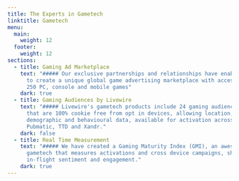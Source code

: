 ```yaml
---
title: The Experts in Gametech
linktitle: Gametech
menu:
  main:
    weight: 12
  footer:
    weight: 12
sections:
  - title: Gaming Ad Marketplace
    text: "##### Our exclusive partnerships and relationships have enabled Livewire
      to create a unique global game advertising marketplace with access to over
      250 PC, console and mobile games"
    dark: true
  - title: Gaming Audiences by Livewire
    text: "##### Livewire's gametech products include 24 gaming audience segments
      that are 100% cookie free from opt in devices, allowing location,
      demographic and behavioural data, available for activation across Amobee,
      Pubmatic, TTD and Xandr."
    dark: false
  - title: Real Time Measurement
    text: "##### We have created a Gaming Maturity Index (GMI), an awesome piece of
      gametech that measures activations and cross device campaigns, showing
      in-flight sentiment and engagement."
    dark: true
---
```

